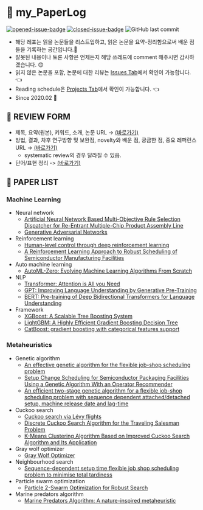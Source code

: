 # :page_facing_up: my_PaperLog
[![opened-issue-badge](https://img.shields.io/github/issues/koptimizer/my_PaperLog)](https://github.com/koptimizer/my_PaperLog/issues)
[![closed-issue-badge](https://img.shields.io/github/issues-closed/koptimizer/my_PaperLog)](https://github.com/koptimizer/my_PaperLog/issues?q=is%3Aissue+is%3Aclosed)
![GitHub last commit](https://img.shields.io/github/last-commit/koptimizer/my_PaperLog.svg)
- 해당 레포는 읽을 논문들을 리스트업하고, 읽은 논문을 요약-정리함으로써 배운 점들을 기록하는 공간입니다.:closed_book:
- 잘못된 내용이나 토론 사항은 언제든지 해당 쓰레드에 comment 해주시면 감사하겠습니다. :blush:
- 읽지 않은 논문을 포함, 논문에 대한 리뷰는 [Issues Tab](https://github.com/koptimizer/my_PaperLog/issues)에서 확인이 가능합니다. :point_left:
- Reading schedule은 [Projects Tab](https://github.com/koptimizer/my_PaperLog/projects/1)에서 확인이 가능합니다. :point_left:
- Since 2020.02 :runner:

## :memo: REVIEW FORM 
- 제목, 요약(원본), 키워드, 소개, 논문 URL -> [(바로가기)](https://github.com/koptimizer/my_PaperLog/blob/master/.github/ISSUE_TEMPLATE/paper_temp.md)
- 방법, 결과, 차후 연구방향 및 보완점, novelty와 배운 점, 궁금한 점, 중요 레퍼런스 URL -> [(바로가기)](https://github.com/koptimizer/my_PaperLog/blob/master/review_form.md)
  - systematic review의 경우 달라질 수 있음.
- 단어/표현 정리 -> [(바로가기)](https://github.com/koptimizer/my_PaperLog/blob/master/words.md)

## :dart: PAPER LIST
### Machine Learning
- Neural network
  - [Artificial Neural Network Based Multi-Objective Rule Selection Dispatcher for Re-Entrant Multiple-Chip Product Assembly Line](https://github.com/koptimizer/my_PaperLog/issues/1)
  - [Generative Adversarial Networks](https://github.com/koptimizer/my_PaperLog/issues/3)
- Reinforcement learning
  - [Human-level control through deep reinforcement learning](https://github.com/koptimizer/my_PaperLog/issues/5)
  - [A Reinforcement Learning Approach to Robust Scheduling of Semiconductor Manufacturing Facilities]()
- Auto machine learning
  - [AutoML-Zero: Evolving Machine Learning Algorithms From Scratch](https://github.com/koptimizer/my_PaperLog/issues/6)
- NLP
  - [Transformer: Attention is All you Need](https://github.com/koptimizer/my_PaperLog/issues/15)
  - [GPT: Improving Language Understanding by Generative Pre-Training](https://github.com/koptimizer/my_PaperLog/issues/16)
  - [BERT: Pre-training of Deep Bidirectional Transformers for Language Understanding](https://github.com/koptimizer/my_PaperLog/issues/14)
- Framework
  - [XGBoost: A Scalable Tree Boosting System](https://github.com/koptimizer/my_PaperLog/issues/19)
  - [LightGBM: A Highly Efficient Gradient Boosting Decision Tree](https://github.com/koptimizer/my_PaperLog/issues/20)
  - [CatBoost: gradient boosting with categorical features support](https://github.com/koptimizer/my_PaperLog/issues/21)
  
### Metaheuristics
- Genetic algorithm
  - [An effective genetic algorithm for the flexible job-shop scheduling problem](https://github.com/koptimizer/my_PaperLog/issues/10)
  - [Setup Change Scheduling for Semiconductor Packaging Facilities Using a Genetic Algorithm With an Operator Recommender](https://github.com/koptimizer/my_PaperLog/issues/13)
  - [An efficient two-stage genetic algorithm for a flexible job-shop scheduling problem with sequence dependent attached/detached setup, machine release date and lag-time](https://github.com/koptimizer/my_PaperLog/issues/12)
- Cuckoo search
  - [Cuckoo search via Lévy flights](https://github.com/koptimizer/my_PaperLog/issues/2)
  - [Discrete Cuckoo Search Algorithm for the Traveling Salesman Problem](https://github.com/koptimizer/my_PaperLog/issues/4)
  - [K-Means Clustering Algorithm Based on Improved Cuckoo Search Algorithm and Its Application](https://github.com/koptimizer/my_PaperLog/issues/7)
- Gray wolf optimizer
  - [Gray Wolf Optimizer](https://github.com/koptimizer/my_PaperLog/issues/17)
- Neighbourhood search
  - [Sequence-dependent setup time flexible job shop scheduling problem to minimise total tardiness](https://github.com/koptimizer/my_PaperLog/issues/11)
- Particle swarm optimization
  - [Particle 2-Swarm Optimization for Robust Search](https://github.com/koptimizer/my_PaperLog/issues/8)
- Marine predators algorithm
  - [Marine Predators Algorithm: A nature-inspired metaheuristic](https://github.com/koptimizer/my_PaperLog/issues/18)

